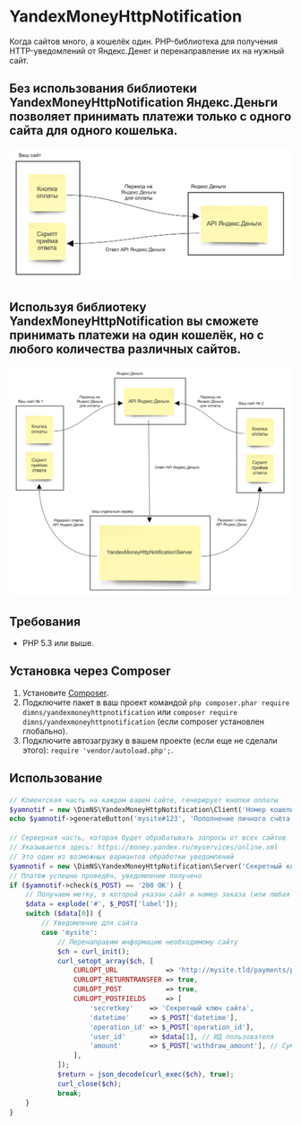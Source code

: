 # YandexMoneyHttpNotification
Когда сайтов много, а кошелёк один. PHP-библиотека для получения HTTP-уведомлений от Яндекс.Денег и перенаправление их на нужный сайт.

## Без использования библиотеки YandexMoneyHttpNotification Яндекс.Деньги позволяет принимать платежи только с одного сайта для одного кошелька.
![Без использования библиотеки YandexMoneyHttpNotification](https://github.com/dimns/yandexmoneyhttpnotification/raw/master/before.jpg "Без использования библиотеки YandexMoneyHttpNotification")

## Используя библиотеку YandexMoneyHttpNotification вы сможете принимать платежи на один кошелёк, но с любого количества различных сайтов.
![Используя библиотеку YandexMoneyHttpNotification](https://github.com/dimns/yandexmoneyhttpnotification/raw/master/after.jpg "Используя библиотеку YandexMoneyHttpNotification")

## Требования
- PHP 5.3 или выше.

## Установка через Composer
1. Установите [Composer](http://getcomposer.org/).
3. Подключите пакет в ваш проект командой `php composer.phar require dimns/yandexmoneyhttpnotification` или `composer require dimns/yandexmoneyhttpnotification` (если composer установлен глобально).
3. Подключите автозагрузку в вашем проекте (если еще не сделали этого): `require 'vendor/autoload.php';`.

## Использование
```php
// Клиентская часть на каждом вашем сайте, генерирует кнопки оплаты
$yamnotif = new \DimNS\YandexMoneyHttpNotification\Client('Номер кошелька', 'Секретный ключ');
echo $yamnotif->generateButton('mysite#123', 'Пополнение личного счёта', 500, 'http://mysite.tld/payments/success', 's');

// Серверная часть, которая будет обрабатывать запросы от всех сайтов
// Указывается здесь: https://money.yandex.ru/myservices/online.xml
// Это один из возможных вариантов обработки уведомлений
$yamnotif = new \DimNS\YandexMoneyHttpNotification\Server('Секретный ключ');
// Платёж успешно проведён, уведомление получено
if ($yamnotif->check($_POST) == '200 OK') {
    // Получаем метку, в которой указан сайт и номер заказа (или любая другая информация)
    $data = explode('#', $_POST['label']);
    switch ($data[0]) {
        // Уведомление для сайта
        case 'mysite':
            // Перенаправим информацию необходимому сайту
            $ch = curl_init();
            curl_setopt_array($ch, [
                CURLOPT_URL            => 'http://mysite.tld/payments/paid',
                CURLOPT_RETURNTRANSFER => true,
                CURLOPT_POST           => true,
                CURLOPT_POSTFIELDS     => [
                    'secretkey'    => 'Секретный ключ сайта',
                    'datetime'     => $_POST['datetime'],
                    'operation_id' => $_POST['operation_id'],
                    'user_id'      => $data[1], // ИД пользователя
                    'amount'       => $_POST['withdraw_amount'], // Сумма, списанная с плательщика
                ],
            ]);
            $return = json_decode(curl_exec($ch), true);
            curl_close($ch);
            break;
    }
}
```
